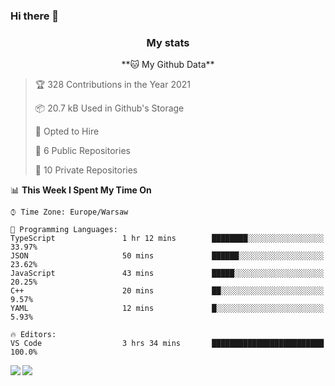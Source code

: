 ### Hi there 👋

<!--
**DamianKocjan/DamianKocjan** is a ✨ _special_ ✨ repository because its `README.md` (this file) appears on your GitHub profile.

Here are some ideas to get you started:

- 🔭 I’m currently working on ...
- 🌱 I’m currently learning ...
- 👯 I’m looking to collaborate on ...
- 🤔 I’m looking for help with ...
- 💬 Ask me about ...
- 📫 How to reach me: ...
- 😄 Pronouns: ...
- ⚡ Fun fact: ...
-->

<h3 align="center">My stats</h3>

<p align="center">
    <!--START_SECTION:waka-->
**🐱 My Github Data** 

> 🏆 328 Contributions in the Year 2021
 > 
> 📦 20.7 kB Used in Github's Storage 
 > 
> 💼 Opted to Hire
 > 
> 📜 6 Public Repositories 
 > 
> 🔑 10 Private Repositories  
 > 
📊 **This Week I Spent My Time On** 

```text
⌚︎ Time Zone: Europe/Warsaw

💬 Programming Languages: 
TypeScript               1 hr 12 mins        ████████░░░░░░░░░░░░░░░░░   33.97% 
JSON                     50 mins             ██████░░░░░░░░░░░░░░░░░░░   23.62% 
JavaScript               43 mins             █████░░░░░░░░░░░░░░░░░░░░   20.25% 
C++                      20 mins             ██░░░░░░░░░░░░░░░░░░░░░░░   9.57% 
YAML                     12 mins             █░░░░░░░░░░░░░░░░░░░░░░░░   5.93%

🔥 Editors: 
VS Code                  3 hrs 34 mins       █████████████████████████   100.0%

```


<!--END_SECTION:waka-->
</p>

<img align="left" src="https://github-readme-stats.vercel.app/api?username=DamianKocjan&&layout=compact&count_private=true&show_icons=true&hide_border=true&include_all_commits=true&bg_color=0D1117&title_color=FFFFFF&text_color=FFFFFF&icon_color=FFFFFF">
<img align="left" src="https://github-readme-stats.vercel.app/api/top-langs/?username=DamianKocjan&layout=compact&hide_border=true&card_width=250&bg_color=0D1117&title_color=FFFFFF&text_color=FFFFFF&icon_color=FFFFFF">
